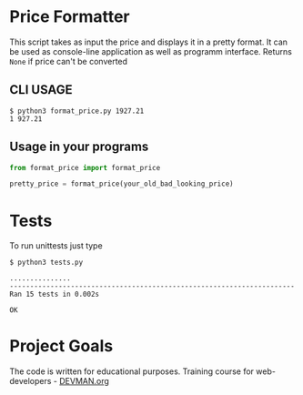 # Price Formatter

This script takes as input the price and displays it in a pretty format. It can be used as console-line application as well as programm interface.
Returns `None` if price can't be converted

## CLI USAGE
```
$ python3 format_price.py 1927.21
1 927.21
```

## Usage in your programs
```python
from format_price import format_price

pretty_price = format_price(your_old_bad_looking_price)

```

# Tests
To run unittests just type
```
$ python3 tests.py

...............
----------------------------------------------------------------------
Ran 15 tests in 0.002s

OK
```

# Project Goals

The code is written for educational purposes. Training course for web-developers - [DEVMAN.org](https://devman.org)
